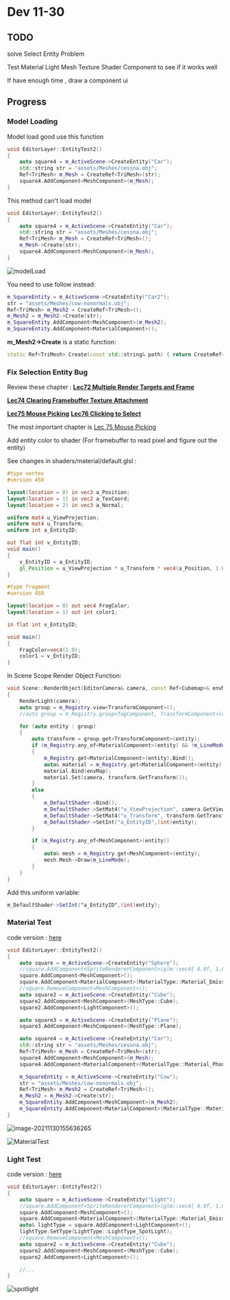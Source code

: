 # Dev 11-30

## TODO

solve Select Entity Problem

Test Material Light Mesh Texture Shader Component to see if it works well

If have enough time ,  draw a component ui

## Progress

### Model Loading

Model load good use this function

```c++
void EditorLayer::EntityTest2()
{
    auto square4 = m_ActiveScene->CreateEntity("Car");
    std::string str = "assets/Meshes/cessna.obj";
    Ref<TriMesh> m_Mesh = CreateRef<TriMesh>(str);
    square4.AddComponent<MeshComponent>(m_Mesh);
}
```

This method can't load model

```c++
void EditorLayer::EntityTest2()
{
    auto square4 = m_ActiveScene->CreateEntity("Car");
    std::string str = "assets/Meshes/cessna.obj";
    Ref<TriMesh> m_Mesh = CreateRef<TriMesh>();
    m_Mesh->Create(str);
    square4.AddComponent<MeshComponent>(m_Mesh);
}
```

![modelLoad](modelLoad.png)

You need to use follow instead:

```c++
m_SquareEntity = m_ActiveScene->CreateEntity("Car2");
str = "assets/Meshes/cow-nonormals.obj";
Ref<TriMesh> m_Mesh2 = CreateRef<TriMesh>();
m_Mesh2 = m_Mesh2->Create(str);
m_SquareEntity.AddComponent<MeshComponent>(m_Mesh2);
m_SquareEntity.AddComponent<MaterialComponent>();
```

**m_Mesh2->Create** is a static function: 

```c++
static Ref<TriMesh> Create(const std::string& path) { return CreateRef<TriMesh>(path); }
```

### Fix Selection Entity Bug

Review these chapter : [**Lec72 Multiple Render Targets and Frame**](https://github.com/Graphic-researcher/Crosa-Conty-3D/tree/HTC_RenderDev/HTC/Learn/Lec72%20Multiple%20Render%20Targets%20and%20Frame)

 [**Lec74 Clearing Framebuffer Texture Attachment**](https://github.com/Graphic-researcher/Crosa-Conty-3D/tree/HTC_RenderDev/HTC/Learn/Lec74%20Clearing%20Framebuffer%20Texture%20Attachment)

[**Lec75 Mouse Picking**](https://github.com/Graphic-researcher/Crosa-Conty-3D/tree/HTC_RenderDev/HTC/Learn/Lec75%20Mouse%20Picking) [**Lec76 Clicking to Select**](https://github.com/Graphic-researcher/Crosa-Conty-3D/tree/HTC_RenderDev/HTC/Learn/Lec76%20Clicking%20to%20Select)

The most important chapter is [Lec 75 Mouse Picking](https://github.com/Graphic-researcher/Crosa-Conty-3D/tree/HTC_RenderDev/HTC/Learn/Lec75%20Mouse%20Picking)

Add entity color to shader (For framebuffer to read pixel and figure out the entity)

See changes in shaders/material/default.glsl :

```glsl
#type vertex
#version 450 

layout(location = 0) in vec3 a_Position;
layout(location = 1) in vec2 a_TexCoord;
layout(location = 2) in vec3 a_Normal;

uniform mat4 u_ViewProjection;
uniform mat4 u_Transform;
uniform int a_EntityID;

out flat int v_EntityID;
void main()
{
	v_EntityID = a_EntityID;
	gl_Position = u_ViewProjection * u_Transform * vec4(a_Position, 1.0);
}

#type fragment
#version 450

layout(location = 0) out vec4 FragColor;
layout(location = 1) out int color1;

in flat int v_EntityID;

void main()
{
	FragColor=vec4(1.0);
	color1 = v_EntityID;
}
```

In Scene Scope Render Object Function:

```c++
void Scene::RenderObject(EditorCamera& camera, const Ref<Cubemap>& envMap)
{
    RenderLight(camera);
    auto group = m_Registry.view<TransformComponent>();
    //auto group = m_Registry.group<TagComponent, TransformComponent>(entt::get<>);

    for (auto entity : group)
    {
        auto transform = group.get<TransformComponent>(entity);
        if (m_Registry.any_of<MaterialComponent>(entity) && !m_LineMode)
        {
            m_Registry.get<MaterialComponent>(entity).Bind();
            auto& material = m_Registry.get<MaterialComponent>(entity);
            material.Bind(envMap);
            material.Set(camera, transform.GetTransform());
        }
        else
        {
            m_DefaultShader->Bind();
            m_DefaultShader->SetMat4("u_ViewProjection", camera.GetViewProjection());
            m_DefaultShader->SetMat4("u_Transform", transform.GetTransform());
            m_DefaultShader->SetInt("a_EntityID",(int)entity);
        }

        if (m_Registry.any_of<MeshComponent>(entity))
        {
            auto& mesh = m_Registry.get<MeshComponent>(entity);
            mesh.Mesh->Draw(m_LineMode);
        }
    }
}
```

Add this uniform variable:

```glsl
m_DefaultShader->SetInt("a_EntityID",(int)entity);
```

### Material Test

code version : [here](https://github.com/Graphic-researcher/Crosa-Conty-3D/commit/082e8fb289ab5c86e9b394dd5c099c5573e79253)

```c++
void EditorLayer::EntityTest2()
{
    auto square = m_ActiveScene->CreateEntity("Sphere");
    //square.AddComponent<SpriteRendererComponent>(glm::vec4{ 0.0f, 1.0f, 0.0f, 1.0f });
    square.AddComponent<MeshComponent>();
    square.AddComponent<MaterialComponent>(MaterialType::Material_Emission);
    //square.RemoveComponent<MeshComponent>();
    auto square2 = m_ActiveScene->CreateEntity("Cube");
    square2.AddComponent<MeshComponent>(MeshType::Cube);
    square2.AddComponent<LightComponent>();

    auto square3 = m_ActiveScene->CreateEntity("Plane");
    square3.AddComponent<MeshComponent>(MeshType::Plane);

    auto square4 = m_ActiveScene->CreateEntity("Car");
    std::string str = "assets/Meshes/cessna.obj";
    Ref<TriMesh> m_Mesh = CreateRef<TriMesh>(str);
    square4.AddComponent<MeshComponent>(m_Mesh);
    square4.AddComponent<MaterialComponent>(MaterialType::Material_Phong);

    m_SquareEntity = m_ActiveScene->CreateEntity("Cow");
    str = "assets/Meshes/cow-nonormals.obj";
    Ref<TriMesh> m_Mesh2 = CreateRef<TriMesh>();
    m_Mesh2 = m_Mesh2->Create(str);
    m_SquareEntity.AddComponent<MeshComponent>(m_Mesh2);
    m_SquareEntity.AddComponent<MaterialComponent>(MaterialType::Material_Cook_Torrance);
}
```

![image-20211130155636265](materialtest.png)

![MaterialTest](MaterialTest.gif)

### Light Test

code version : [here](https://github.com/Graphic-researcher/Crosa-Conty-3D/commit/d5d699ecab53ff39044241b773e58eefe1108346)

```c++
void EditorLayer::EntityTest2()
{
    auto square = m_ActiveScene->CreateEntity("Light");
    //square.AddComponent<SpriteRendererComponent>(glm::vec4{ 0.0f, 1.0f, 0.0f, 1.0f });
    square.AddComponent<MeshComponent>();
    square.AddComponent<MaterialComponent>(MaterialType::Material_Emission);
    auto& lightType = square.AddComponent<LightComponent>();
    lightType.SetType(LightType::LightType_SpotLight);
    //square.RemoveComponent<MeshComponent>();
    auto square2 = m_ActiveScene->CreateEntity("Cube");
    square2.AddComponent<MeshComponent>(MeshType::Cube);
    square2.AddComponent<LightComponent>();

	//...
}
```

![spotlight](spotlight.PNG)



















